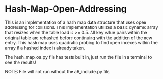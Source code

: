 # Hash-Map-Open-Addressing

This is an implementation of a hash map data structure that uses open addressing for collisions. This implementation utilizes a basic dynamic array that resizes when the table load is >= 0.5. All key value pairs within the original table are rehashed before continuing with the addition of the new entry. This hash map uses quadratic probing to find open indexes within the array if a hashed index is already taken.

The hash_map_oa.py file has tests built in, just run the file in a terminal to see the results!

NOTE: File will not run without the a6_include.py file.

